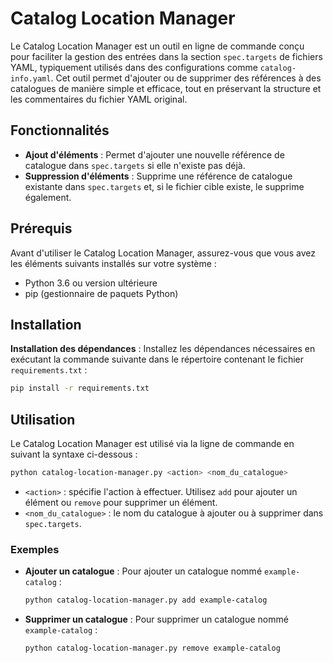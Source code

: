 # Catalog Location Manager

Le Catalog Location Manager est un outil en ligne de commande conçu pour faciliter la gestion des entrées dans la section `spec.targets` de fichiers YAML, typiquement utilisés dans des configurations comme `catalog-info.yaml`. Cet outil permet d'ajouter ou de supprimer des références à des catalogues de manière simple et efficace, tout en préservant la structure et les commentaires du fichier YAML original.

## Fonctionnalités

- **Ajout d'éléments** : Permet d'ajouter une nouvelle référence de catalogue dans `spec.targets` si elle n'existe pas déjà.
- **Suppression d'éléments** : Supprime une référence de catalogue existante dans `spec.targets` et, si le fichier cible existe, le supprime également.

## Prérequis

Avant d'utiliser le Catalog Location Manager, assurez-vous que vous avez les éléments suivants installés sur votre système :
- Python 3.6 ou version ultérieure
- pip (gestionnaire de paquets Python)

## Installation

**Installation des dépendances** : Installez les dépendances nécessaires en exécutant la commande suivante dans le répertoire contenant le fichier `requirements.txt` :

```bash
pip install -r requirements.txt
```

## Utilisation

Le Catalog Location Manager est utilisé via la ligne de commande en suivant la syntaxe ci-dessous :

```bash
python catalog-location-manager.py <action> <nom_du_catalogue>
```

- `<action>` : spécifie l'action à effectuer. Utilisez `add` pour ajouter un élément ou `remove` pour supprimer un élément.
- `<nom_du_catalogue>` : le nom du catalogue à ajouter ou à supprimer dans `spec.targets`.

### Exemples

- **Ajouter un catalogue** : Pour ajouter un catalogue nommé `example-catalog` :

    ```bash
    python catalog-location-manager.py add example-catalog
    ```

- **Supprimer un catalogue** : Pour supprimer un catalogue nommé `example-catalog` :

    ```bash
    python catalog-location-manager.py remove example-catalog
    ```
